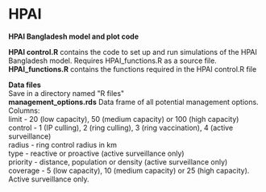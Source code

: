 # HPAI
**HPAI Bangladesh model and plot code**

**HPAI control.R** contains the code to set up and run simulations of the HPAI Bangladesh model. Requires HPAI_functions.R as a source file.   
**HPAI_functions.R** contains the functions required in the HPAI control.R file

**Data files**  
Save in a directory named "R files"  
**management_options.rds** Data frame of all potential management options.   
Columns:   
limit - 20 (low capacity), 50 (medium capacity) or 100 (high capacity)  
control - 1 (IP culling), 2 (ring culling), 3 (ring vaccination), 4 (active surveillance)  
radius - ring control radius in km  
type - reactive or proactive (active surveillance only)  
priority - distance, population or density (active surveillance only)  
coverage - 5 (low capacity), 10 (medium capacity) or 25 (high capacity). Active surveillance only.  
